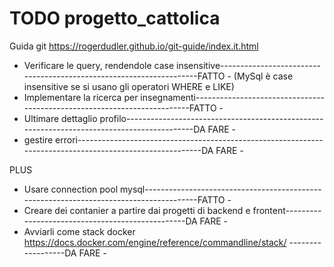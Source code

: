 # TODO progetto_cattolica

Guida git https://rogerdudler.github.io/git-guide/index.it.html

- Verificare le query, rendendole case insensitive--------------------------------------------------------------------FATTO -
        (MySql è case insensitive se si usano gli operatori WHERE e LIKE)
- Implementare la ricerca per insegnamenti-------------------------------------------------------------------------FATTO -
- Ultimare dettaglio profilo-------------------------------------------------------------------------------------------DA FARE -
- gestire errori---------------------------------------------------------------------------------------------------------DA FARE -

PLUS
- Usare connection pool mysql---------------------------------------------------------------------------------------FATTO -
- Creare dei contanier a partire dai progetti di backend e frontent-------------------------------------------------DA FARE -
- Avviarli come stack docker https://docs.docker.com/engine/reference/commandline/stack/ ------------------DA FARE -
